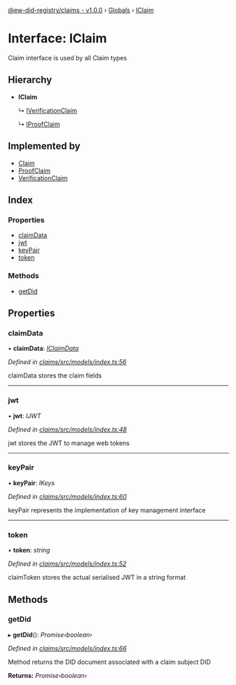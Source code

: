 [@ew-did-registry/claims - v1.0.0](../README.md) › [Globals](../globals.md) › [IClaim](iclaim.md)

# Interface: IClaim

Claim interface is used by all Claim types

## Hierarchy

* **IClaim**

  ↳ [IVerificationClaim](iverificationclaim.md)

  ↳ [IProofClaim](iproofclaim.md)

## Implemented by

* [Claim](../classes/claim.md)
* [ProofClaim](../classes/proofclaim.md)
* [VerificationClaim](../classes/verificationclaim.md)

## Index

### Properties

* [claimData](iclaim.md#claimdata)
* [jwt](iclaim.md#jwt)
* [keyPair](iclaim.md#keypair)
* [token](iclaim.md#token)

### Methods

* [getDid](iclaim.md#getdid)

## Properties

###  claimData

• **claimData**: *[IClaimData](iclaimdata.md)*

*Defined in [claims/src/models/index.ts:56](https://github.com/energywebfoundation/ew-did-registry/blob/beea45f/packages/claims/src/models/index.ts#L56)*

claimData stores the claim fields

___

###  jwt

• **jwt**: *IJWT*

*Defined in [claims/src/models/index.ts:48](https://github.com/energywebfoundation/ew-did-registry/blob/beea45f/packages/claims/src/models/index.ts#L48)*

jwt stores the JWT to manage web tokens

___

###  keyPair

• **keyPair**: *IKeys*

*Defined in [claims/src/models/index.ts:60](https://github.com/energywebfoundation/ew-did-registry/blob/beea45f/packages/claims/src/models/index.ts#L60)*

keyPair represents the implementation of key management interface

___

###  token

• **token**: *string*

*Defined in [claims/src/models/index.ts:52](https://github.com/energywebfoundation/ew-did-registry/blob/beea45f/packages/claims/src/models/index.ts#L52)*

claimToken stores the actual serialised JWT in a string format

## Methods

###  getDid

▸ **getDid**(): *Promise‹boolean›*

*Defined in [claims/src/models/index.ts:66](https://github.com/energywebfoundation/ew-did-registry/blob/beea45f/packages/claims/src/models/index.ts#L66)*

Method returns the DID document associated with a claim subject DID

**Returns:** *Promise‹boolean›*
